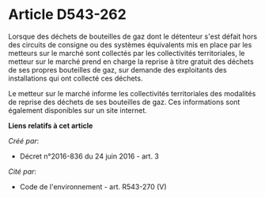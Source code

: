 # Article D543-262

Lorsque des déchets de bouteilles de gaz dont le détenteur s'est défait hors des circuits de consigne ou des systèmes
équivalents mis en place par les metteurs sur le marché sont collectés par les collectivités territoriales, le metteur sur le
marché prend en charge la reprise à titre gratuit des déchets de ses propres bouteilles de gaz, sur demande des exploitants
des installations qui ont collecté ces déchets.

Le metteur sur le marché informe les collectivités territoriales des modalités de reprise des déchets de ses bouteilles de
gaz. Ces informations sont également disponibles sur un site internet.

**Liens relatifs à cet article**

_Créé par_:

  - Décret n°2016-836 du 24 juin 2016 - art. 3

_Cité par_:

  - Code de l'environnement - art. R543-270 (V)
